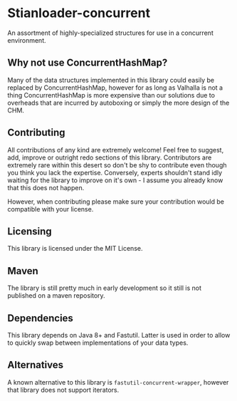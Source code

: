 # Stianloader-concurrent

An assortment of highly-specialized structures for use in a concurrent environment.

## Why not use ConcurrentHashMap?

Many of the data structures implemented in this library could easily be replaced by ConcurrentHashMap,
however for as long as Valhalla is not a thing ConcurrentHashMap is more expensive than our solutions
due to overheads that are incurred by autoboxing or simply the more design of the CHM.

## Contributing

All contributions of any kind are extremely welcome! Feel free to suggest, add, improve or outright redo sections of this library.
Contributors are extremely rare within this desert so don't be shy to contribute even though you think you lack the expertise.
Conversely, experts shouldn't stand idly waiting for the library to improve on it's own - I assume you already know that this does
not happen.

However, when contributing please make sure your contribution would be compatible with your license.

## Licensing

This library is licensed under the MIT License.

## Maven

The library is still pretty much in early development so it still is not published on a maven repository.

## Dependencies

This library depends on Java 8+ and Fastutil. Latter is used in order to allow to quickly swap between implementations of your
data types.

## Alternatives

A known alternative to this library is `fastutil-concurrent-wrapper`, however that library does not support iterators.
